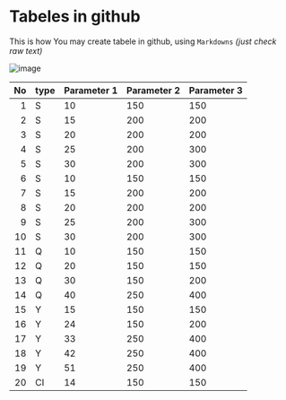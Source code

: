 # Tabeles in github

This is how You may create tabele in github, using `Markdowns` *(just check raw text)*

![image](https://user-images.githubusercontent.com/103432222/228203570-925c997e-1919-4a64-b7f7-0448359fb637.png)


| No   | type          |Parameter 1        |Parameter 2    |Parameter 3   |
|-----:|---------------|-------------------|---------------|--------------|
|     1|  S          | 10                  |150            |150           |
|     2|  S          | 15                  |200            |200           |
|     3|  S          | 20                  |200            |200           |
|     4|  S          | 25                  |200            |300           |
|     5|  S          | 30                  |200            |300           |
|     6|  S          | 10                  |150            |150           |
|     7|  S          | 15                  |200            |200           |
|     8|  S          | 20                  |200            |200           |
|     9|  S          | 25                  |200            |300           |
|    10|  S          | 30                  |200            |300           |
|    11|  Q          | 10                  |150            |150           |
|    12|  Q          | 20                  |150            |150           |
|    13|  Q          | 30                  |150            |200           |
|    14|  Q          | 40                  |250            |400           |
|    15|  Y          | 15                  |150            |150           |
|    16|  Y          | 24                  |150            |200           |
|    17|  Y          | 33                  |250            |400           |
|    18|  Y          | 42                  |250            |400           |
|    19|  Y          | 51                  |250            |400           |
|    20|  CI         | 14                  |150            |150           |
